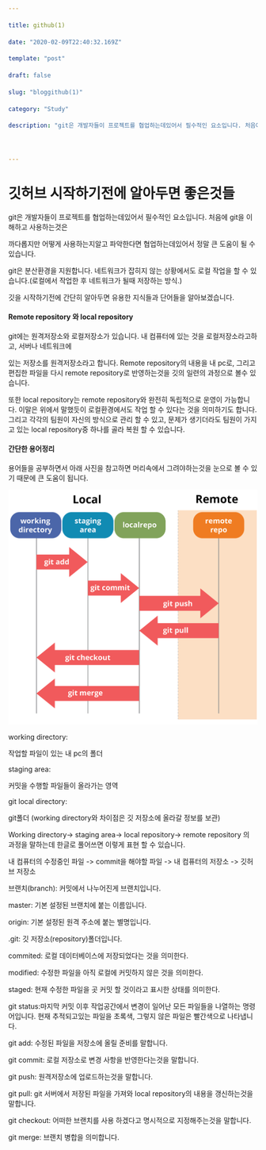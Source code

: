 ```yaml
---

title: github(1) 

date: "2020-02-09T22:40:32.169Z"

template: "post"

draft: false

slug: "bloggithub(1)"

category: "Study"

description: "git은 개발자들이 프로젝트를 협업하는데있어서 필수적인 요소입니다. 처음에 git을 이해하고 사용하는것은 까다롭지만 어떻게 사용하는지알고 파악한다면 협업하는데있어서 정말 큰 도움이 될 수 있습니다. 깃허브를 시작하기전에 간단하게 용어를 알아보겠습니다."



---
```


# **깃허브** **시작하기전에** **알아두면** 좋은것들





git은 개발자들이 프로젝트를 협업하는데있어서 필수적인 요소입니다. 처음에 git을 이해하고 사용하는것은

까다롭지만 어떻게 사용하는지알고 파악한다면 협업하는데있어서 정말 큰 도움이 될 수 있습니다.



git은 분산환경을 지원합니다. 네트워크가 잡히지 않는 상황에서도 로컬 작업을 할 수 있습니다.(로컬에서 작업한 후 네트워크가 될때 저장하는 방식.)



깃을 시작하기전에 간단히 알아두면 유용한 지식들과 단어들을 알아보겠습니다.





#### **Remote repository** **와** **local repository**

git에는 원격저장소와 로컬저장소가 있습니다. 내 컴퓨터에 있는 것을 로컬저장소라고하고, 서버나 네트워크에

있는 저장소를 원격저장소라고 합니다. Remote repository의 내용을 내 pc로, 그리고 편집한 파일을 다시 remote repository로 반영하는것을 깃의 일련의 과정으로 볼수 있습니다.

또한 local repository는 remote repository와 완전히 독립적으로 운영이 가능합니다. 이말은 위에서 말했듯이 로컬환경에서도 작업 할 수 있다는 것을 의미하기도 합니다. 그리고 각각의 팀원이 자신의 방식으로 관리 할 수 있고, 문제가 생기더라도 팀원이 가지고 있는 local repository중 하나를 골라 복원 할 수 있습니다.



#### **간단한** **용어정리**

 

용어들을 공부하면서 아래 사진을 참고하면 머리속에서 그려야하는것을 눈으로 볼 수 있기 때문에 큰 도움이 됩니다.

![githubRepo](/media/githubblog.jpg)

working directory:

작업할 파일이 있는 내 pc의 폴더

staging area:

커밋을 수행할 파일들이 올라가는 영역

git local directory:

git폴더 (working directory와 차이점은 깃 저장소에 올라갈 정보를 보관)

Working directory-> staging area-> local repository-> remote repository 의 과정을 말하는데 한글로 풀어쓰면 이렇게 표현 할 수 있습니다.

내 컴퓨터의 수정중인 파일 -> commit을 해야할 파일 -> 내 컴퓨터의 저장소 -> 깃허브 저장소



브랜치(branch): 커밋에서 나누어진게 브랜치입니다.

master: 기본 설정된 브랜치에 붙는 이름입니다.

origin: 기본 설정된 원격 주소에 붙는 별명입니다.



.git: 깃 저장소(repository)폴더입니다.





commited: 로컬 데이터베이스에 저장되었다는 것을 의미한다.

modified: 수정한 파일을 아직 로컬에 커밋하지 않은 것을 의미한다.

staged: 현재 수정한 파일을 곳 커밋 할 것이라고 표시한 상태를 의미한다.



 git status:마지막 커밋 이후 작업공간에서 변경이 일어난 모든 파일들을 나열하는 명령어입니다. 현재 추적되고있는 파일을 초록색, 그렇지 않은 파일은 빨간색으로 나타냅니다.

git add: 수정된 파일을 저장소에 올릴 준비를 말합니다.

git commit: 로컬 저장소로 변경 사항을 반영한다는것을 말합니다.

git push: 원격저장소에 업로드하는것을 말합니다.



git pull: git 서버에서 저장된 파일을 가져와 local repository의 내용을 갱신하는것을 말합니다.

git checkout: 어떠한 브랜치를 사용 하겠다고 명시적으로 지정해주는것을 말합니다.

git merge: 브랜치 병합을 의미합니다.